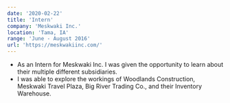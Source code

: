 ```yaml
---
date: '2020-02-22'
title: 'Intern'
company: 'Meskwaki Inc.'
location: 'Tama, IA'
range: 'June - August 2016'
url: 'https://meskwakiinc.com/'
---
```


- As an Intern for Meskwaki Inc. I was given the opportunity to learn about their multiple different subsidiaries.
- I was able to explore the workings of Woodlands Construction, Meskwaki Travel Plaza, Big River Trading Co., and their Inventory Warehouse.
